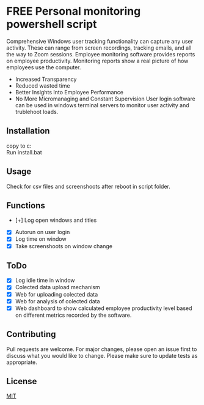 # FREE Personal monitoring powershell script
Comprehensive Windows user tracking functionality can capture any user activity. These can range from screen recordings, tracking emails, and all the way to Zoom sessions.
Employee monitoring software provides reports on employee productivity. Monitoring reports show a real picture of how employees use the computer.
* Increased Transparency
* Reduced wasted time
* Better Insights Into Employee Performance
* No More Micromanaging and Constant Supervision
User login software can be used in windows terminal servers to monitor user activity and trublehoot loads.
## Installation
copy to c:\
Run install.bat

## Usage
Check for csv files and screenshoots after reboot in script folder.

## Functions
+ [+] Log open windows and titles
+ [x] Autorun on user login
+ [x] Log time on window
+ [x] Take screenshoots on window change

## ToDo
- [x] Log idle time in window
- [x] Colected data upload mechanism
- [x] Web for uploading colected data
- [x] Web for analysis of colected data
- [x] Web dashboard to show calculated employee productivity level based on different metrics recorded by the software.

## Contributing
Pull requests are welcome. For major changes, please open an issue first to discuss what you would like to change.
Please make sure to update tests as appropriate.

## License
[MIT](https://choosealicense.com/licenses/mit/)
